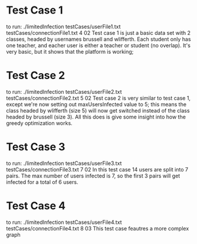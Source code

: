 # Test Case 1
to run:
./limitedInfection testCases/userFile1.txt testCases/connectionFile1.txt 4 02
Test case 1 is just a basic data set with 2 classes, headed by usernames brussell and wlifferth. Each student only has one teacher, and eacher user is either a teacher or student (no overlap). It's very basic, but it shows that the platform is working; 

# Test Case 2
to run:
./limitedInfection testCases/userFile2.txt testCases/connectionFile2.txt 5 02
Test case 2 is very similar to test case 1, except we're now setting out maxUsersInfected value to 5; this means the class headed by wlifferth (size 5) will now get switched instead of the class headed by brussell (size 3). All this does is give some insight into how the greedy optimization works. 

# Test Case 3
to run:
./limitedInfection testCases/userFile3.txt testCases/connectionFile3.txt 7 02
In this test case 14 users are split into 7 pairs. The max number of users infected is 7, so the first 3 pairs will get infected for a total of 6 users.

# Test Case 4
to run:
./limitedInfection testCases/userFile4.txt testCases/connectionFile4.txt 8 03
This test case feautres a more complex graph 
